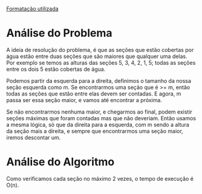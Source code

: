 [Formatação utilizada](https://katex.org/docs/supported.html)
# Análise do Problema
A ideia de resolução do problema, é que as seções que estão cobertas por água estão entre duas seções que são maiores que qualquer uma delas. Por exemplo se temos as alturas das seções 5, 3, 4, 2, 1, 5; todas as seções entre os dois 5 estão cobertas de água. 

Podemos partir da esquerda para a direita, definimos o tamanho da nossa seção esquerda como m. Se encontrarmos uma seção que é >= m, então todas as seções que estão entre elas devem ser contadas. E agora, m passa ser essa seção maior, e vamos até encontrar a próxima. 

Se não encontrarmos nenhuma maior, e chegarmos ao final, podem existir seções máximas que foram contadas mas que não deveriam. Então usamos a mesma lógica, só que da direita para a esquerda, com m sendo a altura da seção mais a direita, e sempre que encontrarmos uma seção maior, iremos descontar um. 

# Análise do Algoritmo
Como verificamos cada seção no máximo 2 vezes, o tempo de execução é O(n). 